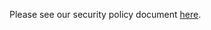 Please see our security policy document [here](https://github.com/mantlenetworkio/.github/blob/main/SECURITY.md).
